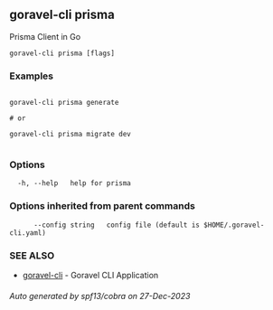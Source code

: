 ## goravel-cli prisma

Prisma Client in Go

```
goravel-cli prisma [flags]
```

### Examples

```

goravel-cli prisma generate

# or

goravel-cli prisma migrate dev
	
```

### Options

```
  -h, --help   help for prisma
```

### Options inherited from parent commands

```
      --config string   config file (default is $HOME/.goravel-cli.yaml)
```

### SEE ALSO

* [goravel-cli](goravel-cli.md)	 - Goravel CLI Application

###### Auto generated by spf13/cobra on 27-Dec-2023
